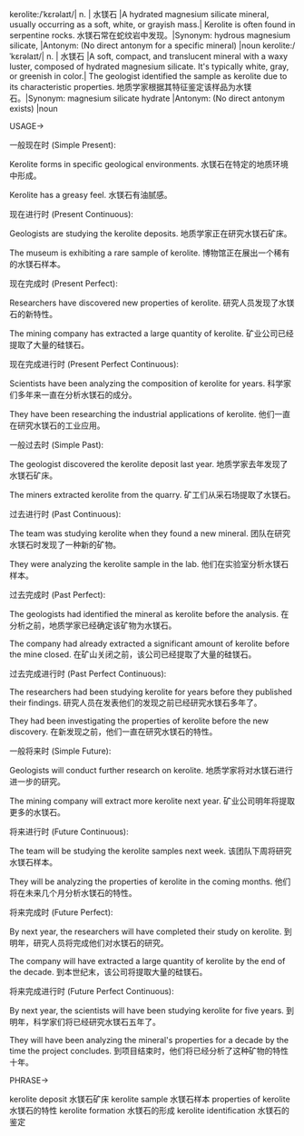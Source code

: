 kerolite:/ˈkɛrəlaɪt/| n. | 水镁石 |A hydrated magnesium silicate mineral, usually occurring as a soft, white, or grayish mass.| Kerolite is often found in serpentine rocks. 水镁石常在蛇纹岩中发现。|Synonym:  hydrous magnesium silicate,  |Antonym: (No direct antonym for a specific mineral) |noun
kerolite:/ˈkɛrəlaɪt/| n. | 水镁石 |A soft, compact, and translucent mineral with a waxy luster, composed of hydrated magnesium silicate. It's typically white, gray, or greenish in color.|  The geologist identified the sample as kerolite due to its characteristic properties.  地质学家根据其特征鉴定该样品为水镁石。|Synonym:  magnesium silicate hydrate |Antonym: (No direct antonym exists) |noun


USAGE->


一般现在时 (Simple Present):

Kerolite forms in specific geological environments.  水镁石在特定的地质环境中形成。

Kerolite has a greasy feel. 水镁石有油腻感。


现在进行时 (Present Continuous):

Geologists are studying the kerolite deposits. 地质学家正在研究水镁石矿床。

The museum is exhibiting a rare sample of kerolite. 博物馆正在展出一个稀有的水镁石样本。


现在完成时 (Present Perfect):

Researchers have discovered new properties of kerolite. 研究人员发现了水镁石的新特性。

The mining company has extracted a large quantity of kerolite. 矿业公司已经提取了大量的硅镁石。


现在完成进行时 (Present Perfect Continuous):

Scientists have been analyzing the composition of kerolite for years. 科学家们多年来一直在分析水镁石的成分。

They have been researching the industrial applications of kerolite. 他们一直在研究水镁石的工业应用。


一般过去时 (Simple Past):

The geologist discovered the kerolite deposit last year. 地质学家去年发现了水镁石矿床。

The miners extracted kerolite from the quarry. 矿工们从采石场提取了水镁石。


过去进行时 (Past Continuous):

The team was studying kerolite when they found a new mineral.  团队在研究水镁石时发现了一种新的矿物。

They were analyzing the kerolite sample in the lab. 他们在实验室分析水镁石样本。


过去完成时 (Past Perfect):

The geologists had identified the mineral as kerolite before the analysis. 在分析之前，地质学家已经确定该矿物为水镁石。

The company had already extracted a significant amount of kerolite before the mine closed. 在矿山关闭之前，该公司已经提取了大量的硅镁石。


过去完成进行时 (Past Perfect Continuous):

The researchers had been studying kerolite for years before they published their findings. 研究人员在发表他们的发现之前已经研究水镁石多年了。

They had been investigating the properties of kerolite before the new discovery. 在新发现之前，他们一直在研究水镁石的特性。


一般将来时 (Simple Future):

Geologists will conduct further research on kerolite. 地质学家将对水镁石进行进一步的研究。

The mining company will extract more kerolite next year. 矿业公司明年将提取更多的水镁石。


将来进行时 (Future Continuous):

The team will be studying the kerolite samples next week.  该团队下周将研究水镁石样本。

They will be analyzing the properties of kerolite in the coming months. 他们将在未来几个月分析水镁石的特性。


将来完成时 (Future Perfect):

By next year, the researchers will have completed their study on kerolite. 到明年，研究人员将完成他们对水镁石的研究。

The company will have extracted a large quantity of kerolite by the end of the decade. 到本世纪末，该公司将提取大量的硅镁石。


将来完成进行时 (Future Perfect Continuous):

By next year, the scientists will have been studying kerolite for five years. 到明年，科学家们将已经研究水镁石五年了。

They will have been analyzing the mineral's properties for a decade by the time the project concludes. 到项目结束时，他们将已经分析了这种矿物的特性十年。


PHRASE->

kerolite deposit 水镁石矿床
kerolite sample 水镁石样本
properties of kerolite 水镁石的特性
kerolite formation 水镁石的形成
kerolite identification 水镁石的鉴定
